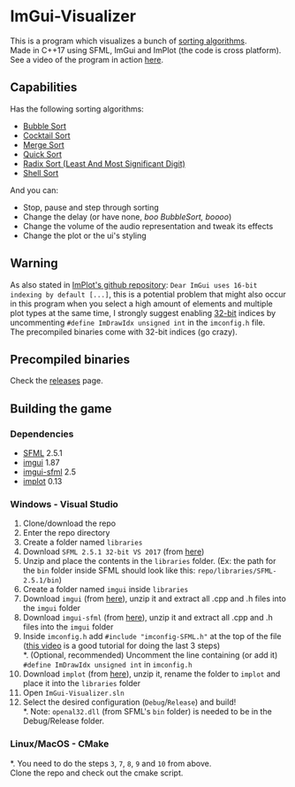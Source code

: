 # ImGui-Visualizer
This is a program which visualizes a bunch of [sorting algorithms](https://en.wikipedia.org/wiki/Sorting_algorithm).  
Made in C++17 using SFML, ImGui and ImPlot (the code is cross platform).  
See a video of the program in action [here](https://www.youtube.com/watch?v=IISj6aj4E6o).

## Capabilities
Has the following sorting algorithms:
- [Bubble Sort](https://en.wikipedia.org/wiki/Bubble_sort)
- [Cocktail Sort](https://en.wikipedia.org/wiki/Cocktail_shaker_sort)
- [Merge Sort](https://en.wikipedia.org/wiki/Merge_sort)
- [Quick Sort](https://en.wikipedia.org/wiki/Quicksort)
- [Radix Sort (Least And Most Significant Digit)](https://en.wikipedia.org/wiki/Radix_sort)
- [Shell Sort](https://en.wikipedia.org/wiki/Shellsort)  

And you can:
- Stop, pause and step through sorting
- Change the delay (or have none, *boo BubbleSort, boooo*)
- Change the volume of the audio representation and tweak its effects
- Change the plot or the ui's styling

## Warning
As also stated in [ImPlot's github repository](https://github.com/epezent/implot): `Dear ImGui uses 16-bit indexing by default [...]`, this is a potential problem that might also occur in this program when you select a high amount of elements and multiple plot types at the same time, I strongly suggest enabling [32-bit](https://www.youtube.com/watch?v=wcq3UjVUdRA) indices by uncommenting `#define ImDrawIdx unsigned int` in the `imconfig.h` file.  
The precompiled binaries come with 32-bit indices (go crazy).

## Precompiled binaries
Check the [releases](https://github.com/CosminPerRam/ImGui-Visualizer/releases) page.

## Building the game

### Dependencies
 - [SFML](https://www.sfml-dev.org/) 2.5.1
 - [imgui](https://github.com/ocornut/imgui) 1.87
 - [imgui-sfml](https://github.com/eliasdaler/imgui-sfml) 2.5
 - [implot](https://github.com/epezent/implot) 0.13

### Windows - Visual Studio
1. Clone/download the repo
2. Enter the repo directory
3. Create a folder named `libraries`
4. Download `SFML 2.5.1 32-bit VS 2017` (from [here](https://www.sfml-dev.org/download/sfml/2.5.1/))
5. Unzip and place the contents in the `libraries` folder. 
(Ex: the path for the `bin` folder inside SFML should look like this: `repo/libraries/SFML-2.5.1/bin`)
6. Create a folder named `imgui` inside `libraries`
7. Download `imgui` (from [here](https://github.com/ocornut/imgui)), unzip it and extract all .cpp and .h files into the `imgui` folder
8. Download `imgui-sfml` (from [here](https://github.com/eliasdaler/imgui-sfml)), unzip it and extract all .cpp and .h files into the `imgui` folder
9. Inside `imconfig.h` add `#include "imconfig-SFML.h"` at the top of the file  
([this video](https://www.youtube.com/watch?v=2YS5WJTeKpI) is a good tutorial for doing the last 3 steps)  
*. (Optional, recommended) Uncomment the line containing (or add it) `#define ImDrawIdx unsigned int` in `imconfig.h`
10. Download `implot` (from [here](https://github.com/ocornut/imgui)), unzip it, rename the folder to `implot` and place it into the `libraries` folder
11. Open `ImGui-Visualizer.sln`
12. Select the desired configuration (`Debug`/`Release`) and build!  
*. Note: `openal32.dll` (from SFML's `bin` folder) is needed to be in the Debug/Release folder.

### Linux/MacOS - CMake
*. You need to do the steps `3`, `7`, `8`, `9` and `10` from above.  
Clone the repo and check out the cmake script.

